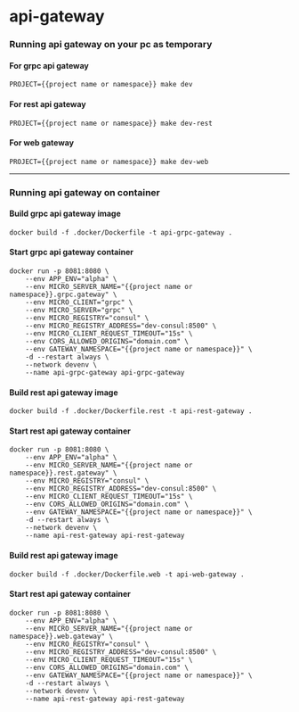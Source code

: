 # api-gateway
### Running api gateway on your pc as temporary 
#### For grpc api gateway
```
PROJECT={{project name or namespace}} make dev
```
#### For rest api gateway
```
PROJECT={{project name or namespace}} make dev-rest
```
#### For web gateway
```
PROJECT={{project name or namespace}} make dev-web
```
------
### Running api gateway on container 
#### Build grpc api gateway image
```
docker build -f .docker/Dockerfile -t api-grpc-gateway .
```

#### Start grpc api gateway container
```
docker run -p 8081:8080 \
    --env APP_ENV="alpha" \
    --env MICRO_SERVER_NAME="{{project name or namespace}}.grpc.gateway" \
    --env MICRO_CLIENT="grpc" \
    --env MICRO_SERVER="grpc" \
    --env MICRO_REGISTRY="consul" \
    --env MICRO_REGISTRY_ADDRESS="dev-consul:8500" \
    --env MICRO_CLIENT_REQUEST_TIMEOUT="15s" \
    --env CORS_ALLOWED_ORIGINS="domain.com" \
    --env GATEWAY_NAMESPACE="{{project name or namespace}}" \
    -d --restart always \
    --network devenv \
    --name api-grpc-gateway api-grpc-gateway
```

#### Build rest api gateway image
```
docker build -f .docker/Dockerfile.rest -t api-rest-gateway .
```
#### Start rest api gateway container
```
docker run -p 8081:8080 \
    --env APP_ENV="alpha" \
    --env MICRO_SERVER_NAME="{{project name or namespace}}.rest.gateway" \
    --env MICRO_REGISTRY="consul" \
    --env MICRO_REGISTRY_ADDRESS="dev-consul:8500" \
    --env MICRO_CLIENT_REQUEST_TIMEOUT="15s" \
    --env CORS_ALLOWED_ORIGINS="domain.com" \
    --env GATEWAY_NAMESPACE="{{project name or namespace}}" \
    -d --restart always \
    --network devenv \
    --name api-rest-gateway api-rest-gateway
```

#### Build rest api gateway image
```
docker build -f .docker/Dockerfile.web -t api-web-gateway .
```
#### Start rest api gateway container
```
docker run -p 8081:8080 \
    --env APP_ENV="alpha" \
    --env MICRO_SERVER_NAME="{{project name or namespace}}.web.gateway" \
    --env MICRO_REGISTRY="consul" \
    --env MICRO_REGISTRY_ADDRESS="dev-consul:8500" \
    --env MICRO_CLIENT_REQUEST_TIMEOUT="15s" \
    --env CORS_ALLOWED_ORIGINS="domain.com" \
    --env GATEWAY_NAMESPACE="{{project name or namespace}}" \
    -d --restart always \
    --network devenv \
    --name api-rest-gateway api-rest-gateway
```